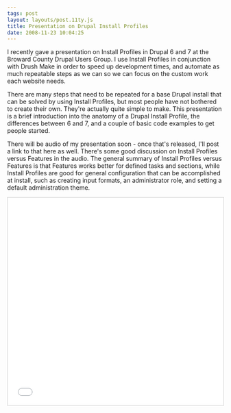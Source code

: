 ```yaml
---
tags: post
layout: layouts/post.11ty.js
title: Presentation on Drupal Install Profiles
date: 2008-11-23 10:04:25
---
```


I recently gave a presentation on Install Profiles in Drupal 6 and 7 at the Broward County Drupal Users Group. I use Install Profiles in conjunction with Drush Make in order to speed up development times, and automate as much repeatable steps as we can so we can focus on the custom work each website needs.

<!-- excerpt -->

There are many steps that need to be repeated for a base Drupal install that can be solved by using Install Profiles, but most people have not bothered to create their own. They're actually quite simple to make. This presentation is a brief introduction into the anatomy of a Drupal Install Profile, the differences between 6 and 7, and a couple of basic code examples to get people started.

There will be audio of my presentation soon - once that's released, I'll post a link to that here as well. There's some good discussion on Install Profiles versus Features in the audio. The general summary of Install Profiles versus Features is that Features works better for defined tasks and sections, while Install Profiles are good for general configuration that can be accomplished at install, such as creating input formats, an administrator role, and setting a default administration theme.

<iframe src="//www.slideshare.net/slideshow/embed_code/key/MUpU1FS3LFyCrN" width="595" height="485" frameborder="0" marginwidth="0" marginheight="0" scrolling="no" style="border:1px solid #CCC; border-width:1px; margin-bottom:5px; max-width: 100%;" allowfullscreen> </iframe>
